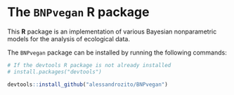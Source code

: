 # The `BNPvegan` R package

This **R** package is an implementation of various Bayesian nonparametric models for the analysis of ecological data.

The `BNPvegan` package can be installed by running the following commands:

```r 
# If the devtools R package is not already installed
# install.packages("devtools")

devtools::install_github("alessandrozito/BNPvegan")
```
